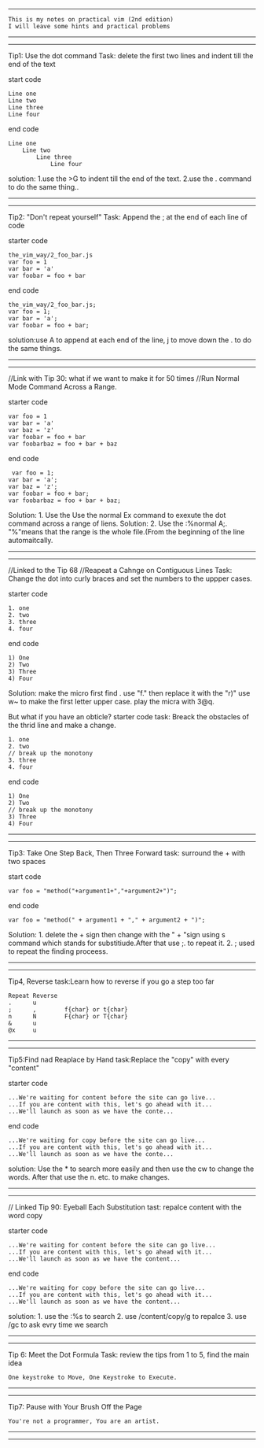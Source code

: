 *************************************
```
This is my notes on practical vim (2nd edition)
I will leave some hints and practical problems
```
*************************************
*************************************
Tip1:
Use the dot command
Task: delete the first two lines and indent till the end of the text

start code
```
Line one
Line two
Line three
Line four
```

end code
```
Line one
    Line two
        Line three
            Line four
```

solution: 1.use the >G to indent till the end of the text.
          2.use the . command to do the same thing..
          
*************************************
*************************************
Tip2:
"Don't repeat yourself"
Task: Append the ; at the end of each line of code

starter code
```
the_vim_way/2_foo_bar.js
var foo = 1
var bar = 'a'
var foobar = foo + bar
```

end code
```
the_vim_way/2_foo_bar.js;
var foo = 1;
var bar = 'a';
var foobar = foo + bar;
```
solution:use A to append at each end of the line, j to move down the . to do the same things.
*************************************
*************************************
//Link with Tip 30: what if we want to make it for 50 times
//Run Normal Mode Command Across a Range.

starter code
```
var foo = 1
var bar = 'a'
var baz = 'z'
var foobar = foo + bar
var foobarbaz = foo + bar + baz
```

end code
```
 var foo = 1;
var bar = 'a';
var baz = 'z';
var foobar = foo + bar;
var foobarbaz = foo + bar + baz;
```
Solution: 1. Use the Use the normal Ex command to exexute the dot command across a range of liens.
Solution: 2. Use the :%normal A;. "%"means that the range is the whole file.(From the beginning of the line automaitcally.
*************************************
*************************************
//Linked to the Tip 68
//Reapeat a Cahnge on Contiguous Lines
Task: Change the dot into curly braces and set the numbers to the uppper cases.

starter code
```
1. one
2. two
3. three
4. four
```

end code
```
1) One
2) Two
3) Three
4) Four
```
Solution: make the micro first find . use "f." then replace it with the "r)" use w~ to make the first letter upper case. play the micra with 3@q.

But what if you have an obticle?
starter code
task: Breack the obstacles of the thrid line and make a change.
```
1. one
2. two
// break up the monotony
3. three
4. four
```
end code
```
1) One
2) Two
// break up the monotony
3) Three
4) Four
```

*************************************
*************************************
Tip3:
Take One Step Back, Then Three Forward
task: surround the + with two spaces

start code
```
var foo = "method("+argument1+","+argument2+")";
```

end code
```
var foo = "method(" + argument1 + "," + argument2 + ")";
```

Solution: 1. delete the + sign then change with the " + "sign using s command which stands for substitiude.After that use ;. to repeat it.
          2. ; used to repeat the finding proceess.


*************************************
*************************************
Tip4, Reverse
task:Learn how to reverse if you go a step too far
```
Repeat Reverse
.      u        
;      ,        f{char} or t{char}
n      N        F{char} or T{char}
&      u
@x     u
```

*************************************
*************************************
Tip5:Find nad Reaplace by Hand
task:Replace the "copy" with every "content"

starter code
```
...We're waiting for content before the site can go live...
...If you are content with this, let's go ahead with it...
...We'll launch as soon as we have the conte...
```

end code
```
...We're waiting for copy before the site can go live...
...If you are content with this, let's go ahead with it...
...We'll launch as soon as we have the conte...
```
solution: Use the * to search more easily and then use the cw to change the words.
          After that use the n. etc. to make changes.
*************************************
*************************************
// Linked Tip 90: Eyeball Each Substitution
tast: repalce content with the word copy

starter code
```
...We're waiting for content before the site can go live...
...If you are content with this, let's go ahead with it...
...We'll launch as soon as we have the content...
```

end code
```
...We're waiting for copy before the site can go live...
...If you are content with this, let's go ahead with it...
...We'll launch as soon as we have the content...
```
solution: 1. use the :%s to search
          2. use /content/copy/g to repalce
          3. use /gc to ask evry time we search

*************************************
*************************************
Tip 6: Meet the Dot Formula
Task: review the tips from 1 to 5, find the main idea

```
One keystroke to Move, One Keystroke to Execute.
```

*************************************
*************************************
Tip7: Pause with Your Brush Off the Page 

```
You're not a programmer, You are an artist.
```

*************************************
*************************************

